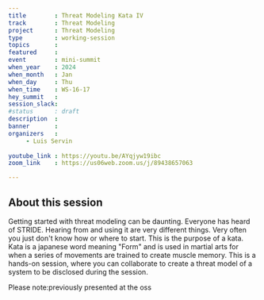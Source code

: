 ```yaml
---
title        : Threat Modeling Kata IV
track        : Threat Modeling
project      : Threat Modeling
type         : working-session
topics       :
featured     :
event        : mini-summit
when_year    : 2024
when_month   : Jan
when_day     : Thu
when_time    : WS-16-17
hey_summit   : 
session_slack:
#status      : draft
description  :
banner       : 
organizers   :
     - Luis Servin
     
youtube_link : https://youtu.be/AYqjyw19ibc
zoom_link    : https://us06web.zoom.us/j/89438657063

---
```


## About this session
Getting started with threat modeling can be daunting. Everyone has heard of STRIDE. Hearing from and using it are very different things. Very often you just don't know how or where to start. This is the purpose of a kata. Kata is a japanese word meaning "Form" and is used in martial arts for when a series of movements are trained to create muscle memory. This is a hands-on session, where you can collaborate to create a threat model of a system to be disclosed during the session. 

Please note:previously presented at the oss
